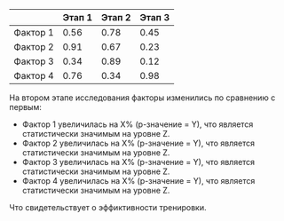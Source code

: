|          | Этап 1 | Этап 2 | Этап 3 |
|----------|--------|--------|--------|
| Фактор 1 | 0.56   | 0.78   | 0.45   |
| Фактор 2 | 0.91   | 0.67   | 0.23   |
| Фактор 3 | 0.34   | 0.89   | 0.12   |
| Фактор 4 | 0.76   | 0.34   | 0.98   |

На втором этапе исследования факторы изменились по сравнению с первым:

- Фактор 1 увеличилась на X% (p-значение = Y), что является статистически значимым на уровне Z.
- Фактор 2 увеличилась на X% (p-значение = Y), что является статистически значимым на уровне Z.
- Фактор 3 увеличилась на X% (p-значение = Y), что является статистически значимым на уровне Z.
- Фактор 4 увеличилась на X% (p-значение = Y), что является статистически значимым на уровне Z.

Что свидетельствует о эффиктивности тренировки. 
